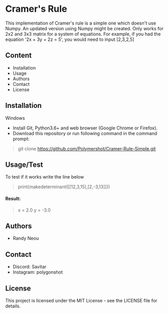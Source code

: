 # Cramer's Rule
This implementation of Cramer's rule is a simple one which doesn't use Numpy. An updated version using Numpy might be created. Only works for 2x2 and 3x3 matrix for a system of equations. For example, if you had the equation '2x + 3y + 2z = 5', you would need to input [2,3,2,5]
## Content
- Installation
- Usage
- Authors
- Contact
- License
## Installation
Windows
- Install Git, Python3.6+ and web browser (Google Chrome or Firefox).
- Download this repository or run following command in the command prompt:
> git clone https://github.com/Polymershot/Cramer-Rule-Simple.git

## Usage/Test
To test if it works write the line below
> print(makedeterminant([[12,3,15],[2,-3,13]])) 
#### Result:
> x = 2.0 y = -3.0
## Authors
- Randy Neou
## Contact
- Discord: Savitar
- Instagram: polygonshot
## License
This project is licensed under the MIT License - see the LICENSE file for details.
